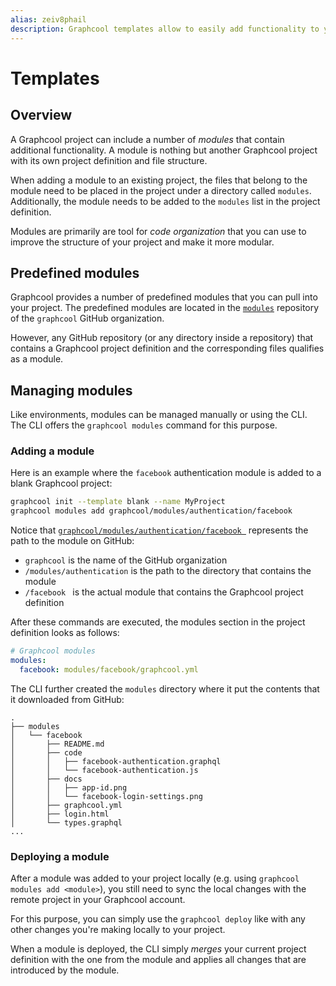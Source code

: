 ```yaml
---
alias: zeiv8phail
description: Graphcool templates allow to easily add functionality to your project.
---
```


# Templates

## Overview

A Graphcool project can include a number of _modules_ that contain additional functionality. A module is nothing but another Graphcool project with its own project definition and file structure.

When adding a module to an existing project, the files that belong to the module need to be placed in the project under a directory called `modules`. Additionally, the module needs to be added to the `modules` list in the project definition.

Modules are primarily are tool for _code organization_ that you can use to improve the structure of your project and make it more modular. 

## Predefined modules

Graphcool provides a number of predefined modules that you can pull into your project. The predefined modules are located in the [`modules`](https://github.com/graphcool/modules) repository of the `graphcool` GitHub organization.

However, any GitHub repository (or any directory inside a repository) that contains a Graphcool project definition and the corresponding files qualifies as a module. 

## Managing modules

Like environments, modules can be managed manually or using the CLI. The CLI offers the `graphcool modules` command for this purpose.

### Adding a module 

Here is an example where the `facebook` authentication module is added to a blank Graphcool project:

```bash
graphcool init --template blank --name MyProject
graphcool modules add graphcool/modules/authentication/facebook
```

Notice that [`graphcool/modules/authentication/facebook `](https://github.com/graphcool/modules/tree/master/authentication/facebook) represents the path to the module on GitHub:

- `graphcool` is the name of the GitHub organization
- `/modules/authentication` is the path to the directory that contains the module
- `/facebook ` is the actual module that contains the Graphcool project definition

After these commands are executed, the modules section in the project definition looks as follows:

```yml
# Graphcool modules
modules: 
  facebook: modules/facebook/graphcool.yml
```

The CLI further created the `modules` directory where it put the contents that it downloaded from GitHub:

```
.
├── modules
│   └── facebook
│       ├── README.md
│       ├── code
│       │   ├── facebook-authentication.graphql
│       │   └── facebook-authentication.js
│       ├── docs
│       │   ├── app-id.png
│       │   └── facebook-login-settings.png
│       ├── graphcool.yml
│       ├── login.html
│       └── types.graphql
...
```

### Deploying a module

After a module was added to your project locally (e.g. using `graphcool modules add <module>`), you still need to sync the local changes with the remote project in your Graphcool account.

For this purpose, you can simply use the `graphcool deploy` like with any other changes you're making locally to your project.

When a module is deployed, the CLI simply _merges_ your current project definition with the one from the module and applies all changes that are introduced by the module.

